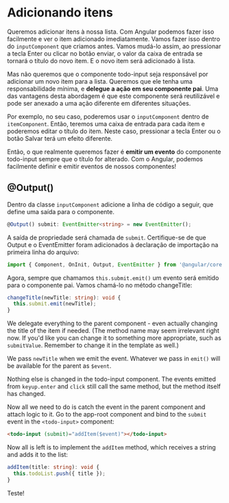 # Adicionando itens

Queremos adicionar itens à nossa lista. Com Angular podemos fazer isso facilmente e ver o item adicionado imediatamente. Vamos fazer isso dentro do `inputComponent` que criamos antes. Vamos mudá-lo assim, ao pressionar a tecla Enter ou clicar no botão enviar, o valor da caixa de entrada se tornará o título do novo item. E o novo item será adicionado à lista.

Mas não queremos que o componente todo-input seja responsável por adicionar um novo item para a lista. Queremos que ele tenha uma responsabilidade mínima, e **delegue a ação em seu componente pai**. Uma das vantagens desta abordagem é que este componente será reutilizável e pode ser anexado a uma ação diferente em diferentes situações.

Por exemplo, no seu caso, poderemos usar o `inputComponent` dentro de `itemComponent`. Então, teremos uma caixa de entrada para cada item e poderemos editar o título do item. Neste caso, pressionar a tecla Enter ou o botão Salvar terá um efeito diferente.

Então, o que realmente queremos fazer é **emitir um evento** do componente todo-input sempre que o título for alterado. Com o Angular, podemos facilmente definir e emitir eventos de nossos componentes!

## @Output()

Dentro da classe `inputComponent` adicione a linha de código a seguir, que define uma saída para o componente.

```ts
@Output() submit: EventEmitter<string> = new EventEmitter();
```

A saída de propriedade será chamada de `submit`. Certifique-se de que Output e o EventEmitter foram adicionados à declaração de importação na primeira linha do arquivo:

```ts
import { Component, OnInit, Output, EventEmitter } from '@angular/core';
```

Agora, sempre que chamamos `this.submit.emit()` um evento será emitido para o componente pai. Vamos chamá-lo no método changeTitle:

```ts
changeTitle(newTitle: string): void {
  this.submit.emit(newTitle);
}
```

We delegate everything to the parent component - even actually changing the title of the item if needed. \(The method name may seem irrelevant right now. If you'd like you can change it to something more appropriate, such as `submitValue`. Remember to change it in the template as well.\)

We pass `newTitle` when we emit the event. Whatever we pass in `emit()` will be available for the parent as `$event`.

Nothing else is changed in the todo-input component. The events emitted from `keyup.enter` and `click` still call the same method, but the method itself has changed.

Now all we need to do is catch the event in the parent component and attach logic to it. Go to the app-root component and bind to the `submit` event in the `<todo-input>` component:

```html
<todo-input (submit)="addItem($event)"></todo-input>
```

Now all is left is to implement the `addItem` method, which receives a string and adds it to the list:

```ts
addItem(title: string): void {    
  this.todoList.push({ title });
}
```

Teste!
